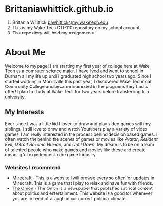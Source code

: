# Brittaniawhittick.github.io
1. Brittania Whittick bawhittick@my.waketech.edu
2. This is my Wake Tech CTI-110 repository on my school account.
3. This repository will hold my assignments.

# About Me
Welcome to my page! I am starting my first year of college here at Wake Tech as a computer science major. I have lived and went to school in Durham all my life up until I graduated high school two years ago. Since I started working in Morrisville this past year, I discovered Wake Technical Community College and became interested in the programs they had to offer! I plan to study at Wake Tech for two years before transferring to a university. 

## My Interests
Ever since I was a little kid I loved to draw and play video games with my siblings. I still love to draw and watch Youtubers play a variety of video games. I am really interested in the process behind decision based games. I often watch the behind the scenes of games or movies like _Avatar_, _Resident Evil_, _Detroit Become Human_, and _Until Dawn_. My dream is to be on a team of talented people who make games and movies like these and create meaningful experiences in the game industry. 

### Websites I recommend
- [Minecraft](https://www.minecraft.net/en-us) - This is a website I will browse every so often for updates in Minecraft. This is a game that I play to relax and have fun with friends. 
- [The Onion](https://theonion.com/local/) - The Onion is a newspaper that publishes satirical content about politics and entertainment. This website is a good for whenever you are in need of a laugh in our current political climate.
